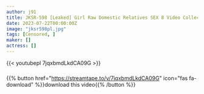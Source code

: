 ```yaml
---
author: j91
title: JKSR-598 [Leaked] Girl Raw Domestic Relatives SEX 8 Video Collection 3 Hours
date: 2023-07-22T00:00:00Z
image: "jksr598pl.jpg"
tags: [Censored, ]
maker: []
actress: []
---
```



{{< youtubepl 7jqxbmdLkdCA09G >}}
###

{{% button href="https://streamtape.to/v/7jqxbmdLkdCA09G" icon="fas fa-download" %}}download this video{{% /button %}}
